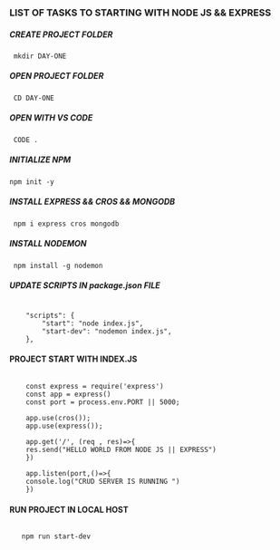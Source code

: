 ### LIST OF TASKS TO STARTING WITH NODE JS && EXPRESS

##### CREATE PROJECT FOLDER

<pre><code> mkdir DAY-ONE </code></pre>

##### OPEN PROJECT FOLDER

<pre><code> CD DAY-ONE </code></pre>

##### OPEN WITH VS CODE

<pre><code> CODE .</code></pre>

##### INITIALIZE NPM

<pre><code>npm init -y</code></pre>

##### INSTALL EXPRESS && CROS && MONGODB

<pre><code> npm i express cros mongodb</code></pre>

##### INSTALL NODEMON

<pre><code> npm install -g nodemon </code></pre>

##### UPDATE SCRIPTS IN package.json FILE

<pre><code> 
    "scripts": {
        "start": "node index.js", 
        "start-dev": "nodemon index.js",
    },
</code></pre>

#### PROJECT START WITH INDEX.JS

<pre><code> 
    const express = require('express')
    const app = express()
    const port = process.env.PORT || 5000;

    app.use(cros());
    app.use(express());

    app.get('/', (req , res)=>{
    res.send("HELLO WORLD FROM NODE JS || EXPRESS")
    })

    app.listen(port,()=>{
    console.log("CRUD SERVER IS RUNNING ")
    })
</code></pre>

#### RUN PROJECT IN LOCAL HOST

<pre><code> 
   npm run start-dev
</code></pre>
